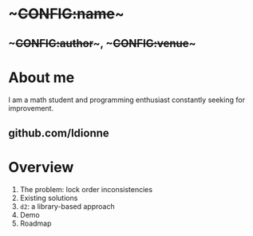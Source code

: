 <!SLIDE>
# ~~~CONFIG:name~~~
## ~~~CONFIG:author~~~, ~~~CONFIG:venue~~~

<!SLIDE>
# About me

I am a math student and programming enthusiast constantly seeking for
improvement.

## github.com/ldionne

<!SLIDE>
# Overview

1. The problem: lock order inconsistencies
2. Existing solutions
3. `d2`: a library-based approach
4. Demo
5. Roadmap
